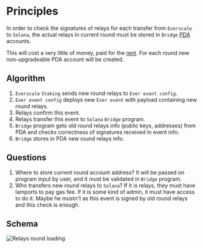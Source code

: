 # Principles

In order to check the signatures of relays for each transfer from `Everscale` to `Solana`, the actual relays in current 
round must be stored in `Bridge` [PDA](https://pencilflip.medium.com/learning-solana-3-what-is-a-program-derived-address-732b06def7c1) accounts. 

This will cost a very little of money, paid for the [rent](https://docs.solana.com/developing/programming-model/accounts#rent). For each round new non-upgradeable PDA account will be created.

## Algorithm

1. `Everscale` `Staking` sends new round relays to `Ever event config`.
2. `Ever event config` deploys new `Ever event` with payload containing new round relays.
3. Relays confirm this event.
4. Relays transfer this event to `Solana` `Bridge` program.
5. `Bridge` program gets old round relays info (public keys, addresses) from PDA and checks correctness of signatures received in event info.
6. `Bridge` stores in PDA new round relays info.

## Questions

1. Where to store current round account address?
It will be passed on program input by user, and it must be validated in `Bridge` program.
2. Who transfers new round relays to `Solana`?
If it is relays, they must have lamports to pay gas fee. 
If it is some kind of admin, it must have access to do it. Maybe he mustn't as this event is signed by old round relays and this check is enough.

## Schema

![Relays round loading](../png/relays_round_loading.png "Relays round loading")